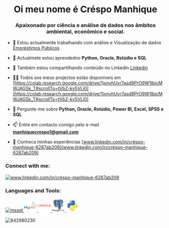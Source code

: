 <h1 align="center">Oi meu nome é Créspo Manhique</h1>
<h3 align="center">Apaixonado por ciência e análise de dados nos âmbitos ambiental, econômico e social.</h3>

- 🔭 Estou actualmente trabalhando com análise e Visualização de dados [Empréstimos Públicos](https://colab.research.google.com/drive/1jxnyhUvr7asd9PrO9W1IbicMWJAGSk_T#scrollTo=tVbZ-kv5VLj0)

- 🌱 Actualmete estou aprendedno **Python, Oracle, Rstúdio e SQL**

- 👯 Também estou compartilhando conteúdo no Linkedin [Linkedin](www.linkedin.com/in/créspo-manhique-6287ab209)

- 👨‍💻 Todos sos meus projectos estão disponiveis em [https://colab.research.google.com/drive/1jxnyhUvr7asd9PrO9W1IbicMWJAGSk_T#scrollTo=tVbZ-kv5VLj0](https://colab.research.google.com/drive/1jxnyhUvr7asd9PrO9W1IbicMWJAGSk_T#scrollTo=tVbZ-kv5VLj0)

- 💬 Pergunte-me sobre **Python, Oracle, Rstúdio, Power BI, Excel, SPSS e SQL**

- 📫 Entre em contacto comigo pelo e-mail **manhiquecrespo1@gmail.com**

- 📄 Conheca minhas experiências [www.linkedin.com/in/créspo-manhique-6287ab209](www.linkedin.com/in/créspo-manhique-6287ab209)

<h3 align="left">Connect with me:</h3>
<p align="left">
<a href="https://linkedin.com/in/www.linkedin.com/in/créspo-manhique-6287ab209" target="blank"><img align="center" src="https://raw.githubusercontent.com/rahuldkjain/github-profile-readme-generator/master/src/images/icons/Social/linked-in-alt.svg" alt="www.linkedin.com/in/créspo-manhique-6287ab209" height="30" width="40" /></a>
</p>

<h3 align="left">Languages and Tools:</h3>
<p align="left"> <a href="https://www.microsoft.com/en-us/sql-server" target="_blank" rel="noreferrer"> <img src="https://www.svgrepo.com/show/303229/microsoft-sql-server-logo.svg" alt="mssql" width="40" height="40"/> </a> <a href="https://www.mysql.com/" target="_blank" rel="noreferrer"> <img src="https://raw.githubusercontent.com/devicons/devicon/master/icons/mysql/mysql-original-wordmark.svg" alt="mysql" width="40" height="40"/> </a> <a href="https://www.oracle.com/" target="_blank" rel="noreferrer"> <img src="https://raw.githubusercontent.com/devicons/devicon/master/icons/oracle/oracle-original.svg" alt="oracle" width="40" height="40"/> </a> <a href="https://www.postgresql.org" target="_blank" rel="noreferrer"> <img src="https://raw.githubusercontent.com/devicons/devicon/master/icons/postgresql/postgresql-original-wordmark.svg" alt="postgresql" width="40" height="40"/> </a> <a href="https://www.python.org" target="_blank" rel="noreferrer"> <img src="https://raw.githubusercontent.com/devicons/devicon/master/icons/python/python-original.svg" alt="python" width="40" height="40"/> </a> </p>

<p><img align="center" src="https://github-readme-stats.vercel.app/api/top-langs?username=842980230&show_icons=true&locale=en&layout=compact" alt="842980230" /></p>


<!---




- 👋 Oi, eu sou Crespo Manhique @842980230
- 👀 I’m interested in ...
- 🌱 I’m currently learning ...
- 💞️ I’m looking to collaborate on ...
- 📫 How to reach me ...
- 😄 Pronouns: ...
- ⚡ Fun fact: ...

<!---
842980230/842980230 is a ✨ special ✨ repository because its `README.md` (this file) appears on your GitHub profile.
You can click the Preview link to take a look at your changes.
--->
